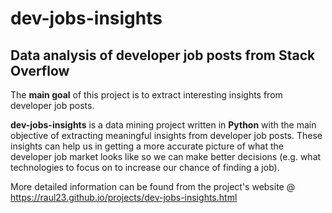 # dev-jobs-insights
## Data analysis of developer job posts from Stack Overflow
The **main goal** of this project is to extract interesting insights from developer
job posts.

**dev-jobs-insights** is a data mining project written in **Python** with the main
objective of extracting meaningful insights from developer job posts. These
insights can help us in getting a more accurate picture of what the developer
job market looks like so we can make better decisions (e.g. what technologies to
focus on to increase our chance of finding a job).

More detailed information can be found from the project's website @ https://raul23.github.io/projects/dev-jobs-insights.html
